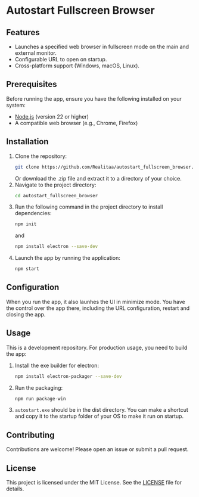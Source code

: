 # Autostart Fullscreen Browser

## Features

- Launches a specified web browser in fullscreen mode on the main and external monitor.
- Configurable URL to open on startup.
- Cross-platform support (Windows, macOS, Linux).

## Prerequisites

Before running the app, ensure you have the following installed on your system:

- [Node.js](https://nodejs.org/) (version 22 or higher)
- A compatible web browser (e.g., Chrome, Firefox)

## Installation

1. Clone the repository:
    ```sh
    git clone https://github.com/Realitaa/autostart_fullscreen_browser.git
    ```
    Or download the .zip file and extract it to a directory of your choice.
2. Navigate to the project directory:
    ```sh
    cd autostart_fullscreen_browser
    ```
3. Run the following command in the project directory to install dependencies:
    ```sh
    npm init
    ```
    and
    ```sh
    npm install electron --save-dev
    ```
4. Launch the app by running the application:
    ```sh
    npm start
    ```

## Configuration

When you run the app, it also launhes the UI in minimize mode. You have the control over the app there, including the URL configuration, restart and closing the app.

## Usage

This is a development repository. For production usage, you need to build the app:
1. Install the exe builder for electron:
    ```sh
    npm install electron-packager --save-dev
    ```
2. Run the packaging:
    ```sh
    npm run package-win
    ```
3. `autostart.exe` should be in the dist directory. You can make a shortcut and copy it to the startup folder of your OS to make it run on startup.

## Contributing

Contributions are welcome! Please open an issue or submit a pull request.

## License

This project is licensed under the MIT License. See the [LICENSE](LICENSE) file for details.